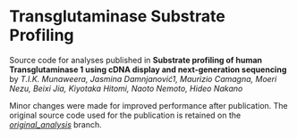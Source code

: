 # Transglutaminase Substrate Profiling
Source code for analyses published in **Substrate profiling of human Transglutaminase 1 using cDNA display and next-generation sequencing** by *T.I.K. Munaweera, Jasmina Damnjanović1, Maurizio Camagna, Moeri Nezu, Beixi Jia, Kiyotaka Hitomi, Naoto Nemoto, Hideo Nakano*

Minor changes were made for improved performance after publication. The original source code used for the publication is retained on the *[original_analysis](https://github.com/mcamagna/Transglutaminase_substrate_profiling/tree/original_analysis)* branch.
